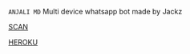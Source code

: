 `ANJALI MD`
Multi device whatsapp bot made by Jackz 

[SCAN](https://gomyre)

[HEROKU](https://heroku.com/deploy?template=https://github.com/Jackz-ser/Anjali-MD)
